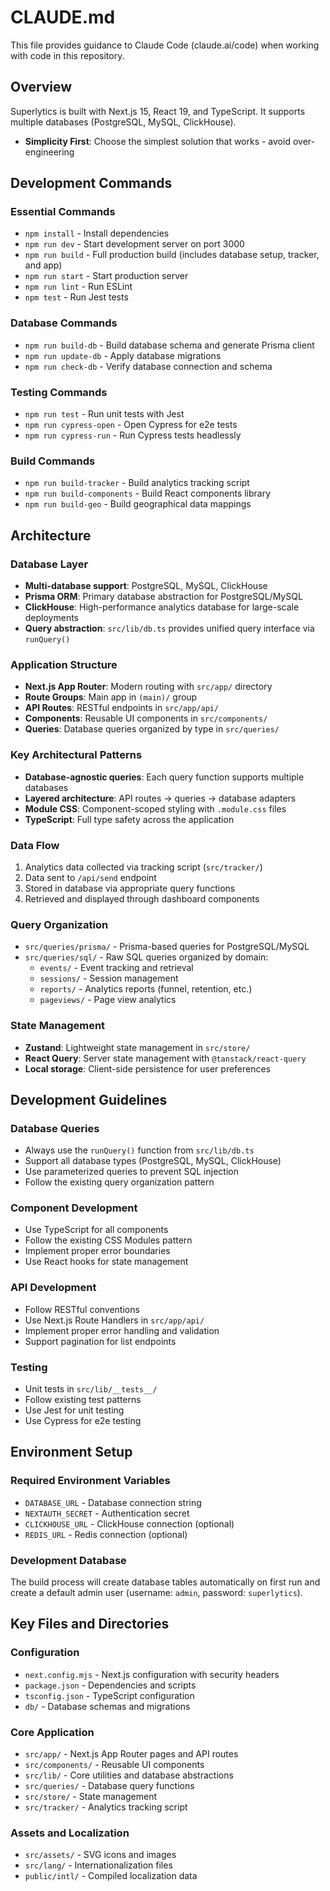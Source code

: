 # CLAUDE.md

This file provides guidance to Claude Code (claude.ai/code) when working with code in this repository.

## Overview

Superlytics is built with Next.js 15, React 19, and TypeScript. It supports multiple databases (PostgreSQL, MySQL, ClickHouse).

- **Simplicity First**: Choose the simplest solution that works - avoid over-engineering

## Development Commands

### Essential Commands

- `npm install` - Install dependencies
- `npm run dev` - Start development server on port 3000
- `npm run build` - Full production build (includes database setup, tracker, and app)
- `npm run start` - Start production server
- `npm run lint` - Run ESLint
- `npm test` - Run Jest tests

### Database Commands

- `npm run build-db` - Build database schema and generate Prisma client
- `npm run update-db` - Apply database migrations
- `npm run check-db` - Verify database connection and schema

### Testing Commands

- `npm run test` - Run unit tests with Jest
- `npm run cypress-open` - Open Cypress for e2e tests
- `npm run cypress-run` - Run Cypress tests headlessly

### Build Commands

- `npm run build-tracker` - Build analytics tracking script
- `npm run build-components` - Build React components library
- `npm run build-geo` - Build geographical data mappings

## Architecture

### Database Layer

- **Multi-database support**: PostgreSQL, MySQL, ClickHouse
- **Prisma ORM**: Primary database abstraction for PostgreSQL/MySQL
- **ClickHouse**: High-performance analytics database for large-scale deployments
- **Query abstraction**: `src/lib/db.ts` provides unified query interface via `runQuery()`

### Application Structure

- **Next.js App Router**: Modern routing with `src/app/` directory
- **Route Groups**: Main app in `(main)/` group
- **API Routes**: RESTful endpoints in `src/app/api/`
- **Components**: Reusable UI components in `src/components/`
- **Queries**: Database queries organized by type in `src/queries/`

### Key Architectural Patterns

- **Database-agnostic queries**: Each query function supports multiple databases
- **Layered architecture**: API routes → queries → database adapters
- **Module CSS**: Component-scoped styling with `.module.css` files
- **TypeScript**: Full type safety across the application

### Data Flow

1. Analytics data collected via tracking script (`src/tracker/`)
2. Data sent to `/api/send` endpoint
3. Stored in database via appropriate query functions
4. Retrieved and displayed through dashboard components

### Query Organization

- `src/queries/prisma/` - Prisma-based queries for PostgreSQL/MySQL
- `src/queries/sql/` - Raw SQL queries organized by domain:
  - `events/` - Event tracking and retrieval
  - `sessions/` - Session management
  - `reports/` - Analytics reports (funnel, retention, etc.)
  - `pageviews/` - Page view analytics

### State Management

- **Zustand**: Lightweight state management in `src/store/`
- **React Query**: Server state management with `@tanstack/react-query`
- **Local storage**: Client-side persistence for user preferences

## Development Guidelines

### Database Queries

- Always use the `runQuery()` function from `src/lib/db.ts`
- Support all database types (PostgreSQL, MySQL, ClickHouse)
- Use parameterized queries to prevent SQL injection
- Follow the existing query organization pattern

### Component Development

- Use TypeScript for all components
- Follow the existing CSS Modules pattern
- Implement proper error boundaries
- Use React hooks for state management

### API Development

- Follow RESTful conventions
- Use Next.js Route Handlers in `src/app/api/`
- Implement proper error handling and validation
- Support pagination for list endpoints

### Testing

- Unit tests in `src/lib/__tests__/`
- Follow existing test patterns
- Use Jest for unit testing
- Use Cypress for e2e testing

## Environment Setup

### Required Environment Variables

- `DATABASE_URL` - Database connection string
- `NEXTAUTH_SECRET` - Authentication secret
- `CLICKHOUSE_URL` - ClickHouse connection (optional)
- `REDIS_URL` - Redis connection (optional)

### Development Database

The build process will create database tables automatically on first run and create a default admin user (username: `admin`, password: `superlytics`).

## Key Files and Directories

### Configuration

- `next.config.mjs` - Next.js configuration with security headers
- `package.json` - Dependencies and scripts
- `tsconfig.json` - TypeScript configuration
- `db/` - Database schemas and migrations

### Core Application

- `src/app/` - Next.js App Router pages and API routes
- `src/components/` - Reusable UI components
- `src/lib/` - Core utilities and database abstractions
- `src/queries/` - Database query functions
- `src/store/` - State management
- `src/tracker/` - Analytics tracking script

### Assets and Localization

- `src/assets/` - SVG icons and images
- `src/lang/` - Internationalization files
- `public/intl/` - Compiled localization data
